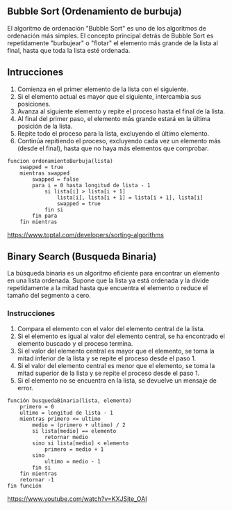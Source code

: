 ## Bubble Sort (Ordenamiento de burbuja)
El algoritmo de ordenación "Bubble Sort" es uno de los algoritmos de ordenación más simples. El concepto principal detrás de Bubble Sort es repetidamente "burbujear" o "flotar" el elemento más grande de la lista al final, hasta que toda la lista esté ordenada.

## Intrucciones
1. Comienza en el primer elemento de la lista con el siguiente.
3. Si el elemento actual es mayor que el siguiente, intercambia sus posiciones.
4. Avanza al siguiente elemento y repite el proceso hasta el final de la lista.
5. Al final del primer paso, el elemento más grande estará en la última posición de la lista.
6. Repite todo el proceso para la lista, excluyendo el último elemento.
7. Continúa repitiendo el proceso, excluyendo cada vez un elemento más (desde el final), hasta que no haya más elementos que comprobar.

```
funcion ordenamientoBurbuja(lista)
	swapped = true
	mientras swapped
		swapped = false
		para i = 0 hasta longitud de lista - 1
			si lista[i] > lista[i + 1]
				lista[i], lista[i + 1] = lista[i + 1], lista[i]
				swapped = true
			fin si
		fin para
	fin mientras
```
https://www.toptal.com/developers/sorting-algorithms
## Binary Search (Busqueda Binaria)
La búsqueda binaria es un algoritmo eficiente para encontrar un elemento en una lista ordenada. Supone que la lista ya está ordenada y la divide repetidamente a la mitad hasta que encuentra el elemento o reduce el tamaño del segmento a cero.

### Instrucciones
1. Compara el elemento con el valor del elemento central de la lista.
2. Si el elemento es igual al valor del elemento central, se ha encontrado el elemento buscado y el proceso termina.
3. Si el valor del elemento central es mayor que el elemento, se toma la mitad inferior de la lista y se repite el proceso desde el paso 1.
4. Si el valor del elemento central es menor que el elemento, se toma la mitad superior de la lista y se repite el proceso desde el paso 1.
5. Si el elemento no se encuentra en la lista, se devuelve un mensaje de error.

```
función busquedaBinaria(lista, elemento)
	primero = 0
	ultimo = longitud de lista - 1
	mientras primero <= ultimo
		medio = (primero + ultimo) / 2
		si lista[medio] == elemento
			retornar medio
		sino si lista[medio] < elemento
			primero = medio + 1
		sino
			ultimo = medio - 1
		fin si
	fin mientras
	retornar -1
fin función
```
https://www.youtube.com/watch?v=KXJSjte_OAI